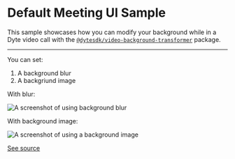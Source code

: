 # Default Meeting UI Sample

This sample showcases how you can modify your background while in a Dyte video call
with the [`@dytesdk/video-background-transformer`](https://www.npmjs.com/package/@dytesdk/video-background-transformer) package.

---

You can set:

1. A background blur
2. A backgriund image

With blur:

![A screenshot of using background blur](./screenshot-blur.png)

With background image:

![A screenshot of using a background image](./screenshot-image.png)

[See source](./src/App.tsx)
